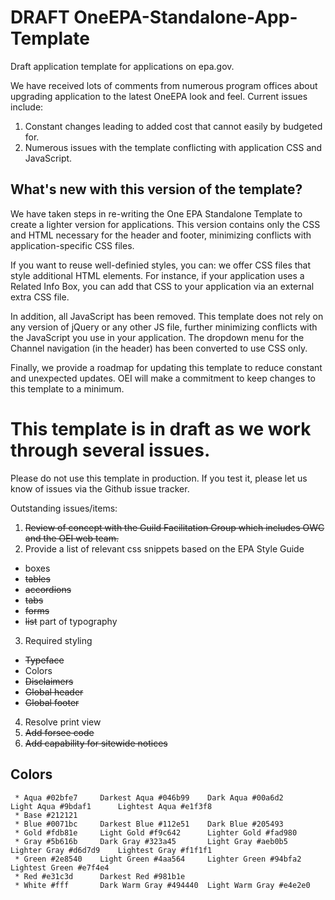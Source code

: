 # DRAFT OneEPA-Standalone-App-Template
Draft application template for applications on epa.gov.

We have received lots of comments from numerous program offices about upgrading application to the latest OneEPA look and feel. Current issues include:
1) Constant changes leading to added cost that cannot easily by budgeted for.
2) Numerous issues with the template conflicting with application CSS and JavaScript.

## What's new with this version of the template?
We have taken steps in re-writing the One EPA Standalone Template to create a lighter version for applications. This version contains only the CSS and HTML necessary for the header and footer, minimizing conflicts with application-specific CSS files.

If you want to reuse well-definied styles, you can: we offer CSS files that style additional HTML elements. For instance, if your application uses a Related Info Box, you can add that CSS to your application via an external extra CSS file.

In addition, all JavaScript has been removed. This template does not rely on any version of jQuery or any other JS file, further minimizing conflicts with the JavaScript you use in your application. The dropdown menu for the Channel navigation (in the header) has been converted to use CSS only.

Finally, we provide a roadmap for updating this template to reduce constant and unexpected updates. OEI will make a commitment to keep changes to this template to a minimum.

# This template is in draft as we work through several issues.

Please do not use this template in production. If you test it, please let us know of issues via the Github issue tracker.

Outstanding issues/items:
1. ~~Review of concept with the Guild Facilitation Group which includes OWC and the OEI web team.~~
2. Provide a list of relevant css snippets based on the EPA Style Guide
  * boxes
  * ~~tables~~
  * ~~accordions~~
  * ~~tabs~~
  * ~~forms~~
  * ~~list~~ part of typography
3. Required styling
  * ~~Typeface~~
  * Colors
  * ~~Disclaimers~~
  * ~~Global header~~
  * ~~Global footer~~
4. Resolve print view
5. ~~Add forsee code~~
6. ~~Add capability for sitewide notices~~

## Colors

```
 * Aqua #02bfe7     Darkest Aqua #046b99    Dark Aqua #00a6d2     Light Aqua #9bdaf1      Lightest Aqua #e1f3f8
 * Base #212121
 * Blue #0071bc     Darkest Blue #112e51    Dark Blue #205493
 * Gold #fdb81e     Light Gold #f9c642      Lighter Gold #fad980
 * Gray #5b616b     Dark Gray #323a45       Light Gray #aeb0b5    Lighter Gray #d6d7d9    Lightest Gray #f1f1f1
 * Green #2e8540    Light Green #4aa564     Lighter Green #94bfa2 Lightest Green #e7f4e4
 * Red #e31c3d      Darkest Red #981b1e
 * White #fff       Dark Warm Gray #494440  Light Warm Gray #e4e2e0
```
